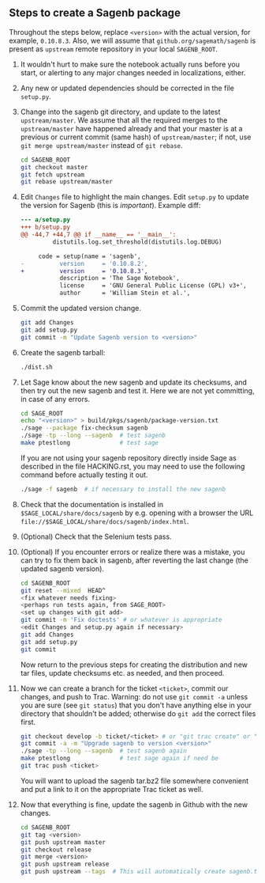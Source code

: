 ## Steps to create a Sagenb package

Throughout the steps below, replace `<version>` with the actual version,
for example, `0.10.8.3`. Also, we will assume that
`github.org/sagemath/sagenb` is present as `upstream` remote repository
in your local `SAGENB_ROOT`.

1. It wouldn't hurt to make sure the notebook actually runs
   before you start, or alerting to any major changes needed
   in localizations, either.

1. Any new or updated dependencies should be corrected in the file
   `setup.py`.

1. Change into the sagenb git directory, and update to the latest
   `upstream/master`. We assume that all the required merges to the
   `upstream/master` have happened already and that your master is
   at a previous or current commit (same hash) of `upstream/master`;
   if not, use `git merge upstream/master` instead of `git rebase`.

    ```sh
    cd SAGENB_ROOT
    git checkout master
    git fetch upstream
    git rebase upstream/master
    ```

1. Edit `Changes` file to highlight the main changes. Edit `setup.py` to
   update the version for Sagenb (this is *important*). Example diff:

    ```diff
    --- a/setup.py
    +++ b/setup.py
    @@ -44,7 +44,7 @@ if __name__ == '__main__':
             distutils.log.set_threshold(distutils.log.DEBUG)

         code = setup(name = 'sagenb',
    -          version     = '0.10.8.2',
    +          version     = '0.10.8.3',
               description = 'The Sage Notebook',
               license     = 'GNU General Public License (GPL) v3+',
               author      = 'William Stein et al.',
    ```

1. Commit the updated version change.

    ```sh
    git add Changes
    git add setup.py
    git commit -m "Update Sagenb version to <version>"
    ```

1. Create the sagenb tarball:

    ```sh
    ./dist.sh
    ```

1. Let Sage know about the new sagenb and update its checksums, and then
   try out the new sagenb and test it.  Here we are not yet committing,
   in case of any errors.

    ```sh
    cd SAGE_ROOT
    echo "<version>" > build/pkgs/sagenb/package-version.txt
    ./sage --package fix-checksum sagenb
    ./sage -tp --long --sagenb  # test sagenb
    make ptestlong              # test sage
    ```

   If you are not using your sagenb repository directly inside
   Sage as described in the file HACKING.rst, you may need to
   use the following command before actually testing it out.

    ```sh
    ./sage -f sagenb  # if necessary to install the new sagenb
    ```

1. Check that the documentation is installed in ``$SAGE_LOCAL/share/docs/sagenb``
   by e.g. opening with a browser the URL ``file://$SAGE_LOCAL/share/docs/sagenb/index.html``.

1. (Optional) Check that the Selenium tests pass.

1. (Optional) If you encounter errors or realize there was a mistake,
   you can try to fix them back in sagenb, after reverting the last
   change (the updated sagenb version).

    ```sh
    cd SAGENB_ROOT
    git reset --mixed  HEAD^
    <fix whatever needs fixing>
    <perhaps run tests again, from SAGE_ROOT>
    <set up changes with git add>
    git commit -m 'Fix doctests' # or whatever is appropriate
    <edit Changes and setup.py again if necessary>
    git add Changes
    git add setup.py
    git commit
    ```

   Now return to the previous steps for creating the distribution and
   new tar files, update checksums etc. as needed, and then proceed.

1. Now we can create a branch for the ticket `<ticket>`, commit our changes,
   and push to Trac.  Warning: do not use `git commit -a`
   unless you are sure (see `git status`) that you don't have anything else
   in your directory that shouldn't be added; otherwise do `git add` the
   correct files first.

    ```sh
    git checkout develop -b ticket/<ticket> # or "git trac create" or "git trac checkout", etc
    git commit -a -m "Upgrade sagenb to version <version>"
    ./sage -tp --long --sagenb  # test sagenb again
    make ptestlong              # test sage again if need be
    git trac push <ticket>
    ```

   You will want to upload the sagenb tar.bz2 file somewhere convenient
   and put a link to it on the appropriate Trac ticket as well.

1. Now that everything is fine, update the sagenb in Github with the new
   changes.

    ```sh
    cd SAGENB_ROOT
    git tag <version>
    git push upstream master
    git checkout release
    git merge <version>
    git push upstream release
    git push upstream --tags  # This will automatically create sagenb.tar.gz in Github
    ```
